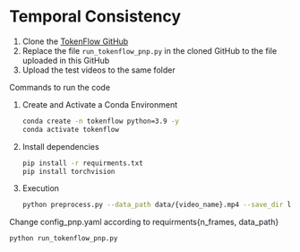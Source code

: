 # Temporal Consistency

1. Clone the [TokenFlow GitHub](https://github.com/omerbt/TokenFlow)
2. Replace the file ```run_tokenflow_pnp.py``` in the cloned GitHub to the file uploaded in this GitHub
3. Upload the test videos to the same folder

Commands to run the code
1. Create and Activate a Conda Environment
   ```bash
   conda create -n tokenflow python=3.9 -y
   conda activate tokenflow
2. Install dependencies
   ```bash
   pip install -r requirments.txt
   pip install torchvision
3. Execution
   ```bash
   python preprocess.py --data_path data/{video_name}.mp4 --save_dir latents --inversion_prompt "" --n_frames {x:where 'x' is the number of frames of input video}
Change config_pnp.yaml according to requirments{n_frames, data_path}
   ```bash
   python run_tokenflow_pnp.py

